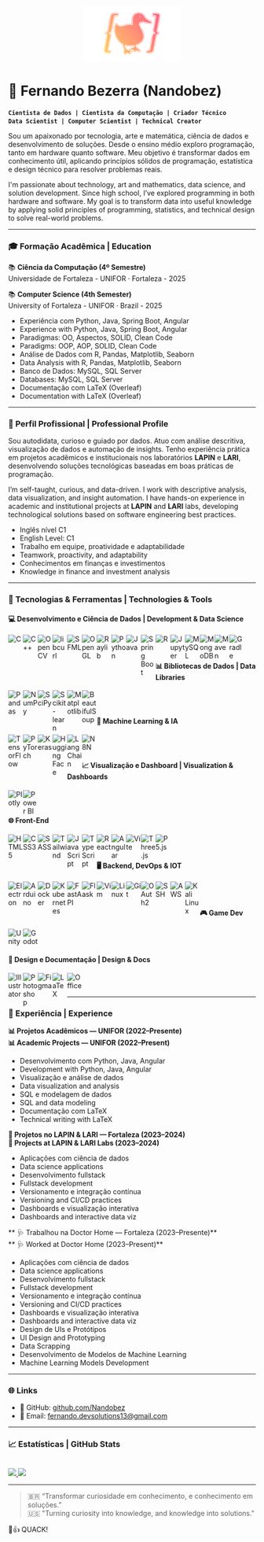 <!-- Logo pessoal -->
<p align="center">
  <img src="./DuckLogo.png" width="200" alt="Logo Fernando Bezerra" />
</p>

# 🧠 Fernando Bezerra (Nandobez)

**`Cientista de Dados | Cientista da Computação | Criador Técnico`**  
**`Data Scientist | Computer Scientist | Technical Creator`**

Sou um apaixonado por tecnologia, arte e matemática, ciência de dados e desenvolvimento de soluções. Desde o ensino médio exploro programação, tanto em hardware quanto software. Meu objetivo é transformar dados em conhecimento útil, aplicando princípios sólidos de programação, estatística e design técnico para resolver problemas reais.

I'm passionate about technology, art and mathematics, data science, and solution development. Since high school, I’ve explored programming in both hardware and software. My goal is to transform data into useful knowledge by applying solid principles of programming, statistics, and technical design to solve real-world problems.

---

### 🎓 Formação Acadêmica | Education

📚 **Ciência da Computação (4º Semestre)**  
Universidade de Fortaleza - UNIFOR · Fortaleza - 2025  

📚 **Computer Science (4th Semester)**  
University of Fortaleza - UNIFOR · Brazil - 2025

- Experiência com Python, Java, Spring Boot, Angular  
- Experience with Python, Java, Spring Boot, Angular  
- Paradigmas: OO, Aspectos, SOLID, Clean Code  
- Paradigms: OOP, AOP, SOLID, Clean Code  
- Análise de Dados com R, Pandas, Matplotlib, Seaborn  
- Data Analysis with R, Pandas, Matplotlib, Seaborn  
- Banco de Dados: MySQL, SQL Server  
- Databases: MySQL, SQL Server  
- Documentação com LaTeX (Overleaf)  
- Documentation with LaTeX (Overleaf)  

---

### 🧠 Perfil Profissional | Professional Profile

Sou autodidata, curioso e guiado por dados. Atuo com análise descritiva, visualização de dados e automação de insights. Tenho experiência prática em projetos acadêmicos e institucionais nos laboratórios **LAPIN** e **LARI**, desenvolvendo soluções tecnológicas baseadas em boas práticas de programação.

I’m self-taught, curious, and data-driven. I work with descriptive analysis, data visualization, and insight automation. I have hands-on experience in academic and institutional projects at **LAPIN** and **LARI** labs, developing technological solutions based on software engineering best practices.

- Inglês nível C1  
- English Level: C1  
- Trabalho em equipe, proatividade e adaptabilidade  
- Teamwork, proactivity, and adaptability  
- Conhecimentos em finanças e investimentos  
- Knowledge in finance and investment analysis  

---

### 🧰 Tecnologias & Ferramentas | Technologies & Tools

#### 💻 Desenvolvimento e Ciência de Dados | Development & Data Science

<img align="left" alt="C" width="30px" src="https://cdn.jsdelivr.net/gh/devicons/devicon/icons/c/c-original.svg"/>
<img align="left" alt="C++" width="30px" src="https://cdn.jsdelivr.net/gh/devicons/devicon/icons/cplusplus/cplusplus-original.svg"/>
<img align="left" alt="OpenCV" width="30px" src="https://img.icons8.com/?size=512&id=bpip0gGiBLT1&format=png"/>
<img align="left" alt="libcurl" width="30px" src="https://curl.se/logo/curl-symbol-transparent.png"/>
<img align="left" alt="SFML" width="30px" src="https://www.sfml-dev.org/download/goodies/sfml-icon-big.png"/>
<img align="left" alt="OpenGL" width="30px" src="https://upload.wikimedia.org/wikipedia/commons/thumb/e/e9/Opengl-logo.svg/2560px-Opengl-logo.svg.png"/>
<img align="left" alt="Raylib" width="30px" src="https://www.raylibtech.com/images/raylibtech_main.png"/>
<img align="left" alt="Python" width="30px" src="https://cdn.jsdelivr.net/gh/devicons/devicon/icons/python/python-original.svg"/>
<img align="left" alt="Java" width="30px" src="https://cdn.jsdelivr.net/gh/devicons/devicon/icons/java/java-original.svg"/>
<img align="left" alt="Spring Boot" width="30px" src="https://cdn.jsdelivr.net/gh/devicons/devicon/icons/spring/spring-original.svg"/>
<img align="left" alt="R" width="30px" src="https://cdn.jsdelivr.net/gh/devicons/devicon/icons/r/r-original.svg"/>
<img align="left" alt="Jupyter" width="30px" src="https://cdn.jsdelivr.net/gh/devicons/devicon/icons/jupyter/jupyter-original.svg"/>
<img align="left" alt="MySQL" width="30px" src="https://cdn.jsdelivr.net/gh/devicons/devicon/icons/mysql/mysql-original.svg"/>
<img align="left" alt="MongoDB" width="30px" src="https://cdn.jsdelivr.net/gh/devicons/devicon/icons/mongodb/mongodb-original.svg"/>
<img align="left" alt="Maven" width="30px" src="https://cdn.jsdelivr.net/gh/devicons/devicon/icons/maven/maven-original.svg"/>
<img align="left" alt="Gradle" width="30px" src="https://static-00.iconduck.com/assets.00/gradle-icon-2048x1504-ro73tce1.png"/>
<br /><br />

#### 📊 Bibliotecas de Dados | Data Libraries

<img align="left" alt="Pandas" width="30px" src="https://cdn.jsdelivr.net/gh/devicons/devicon/icons/pandas/pandas-original.svg"/>
<img align="left" alt="NumPy" width="30px" src="https://cdn.jsdelivr.net/gh/devicons/devicon/icons/numpy/numpy-original.svg"/>
<img align="left" alt="SciPy" width="30px" src="https://upload.wikimedia.org/wikipedia/commons/b/b2/SCIPY_2.svg"/>
<img align="left" alt="Scikit-learn" width="30px" src="https://upload.wikimedia.org/wikipedia/commons/thumb/0/05/Scikit_learn_logo_small.svg/1200px-Scikit_learn_logo_small.svg.png"/>
<img align="left" alt="Matplotlib" width="30px" src="https://cdn.jsdelivr.net/gh/devicons/devicon/icons/matplotlib/matplotlib-original.svg"/>
<img align="left" alt="BeautifulSoup" width="30px" src="https://www.kindpng.com/picc/m/467-4674941_beautifulsoup-python-svg-hd-png-download.png"/>
<br /><br />

#### 🤖 Machine Learning & IA

<img align="left" alt="TensorFlow" width="30px" src="https://cdn.jsdelivr.net/gh/devicons/devicon/icons/tensorflow/tensorflow-original.svg"/>
<img align="left" alt="PyTorch" width="30px" src="https://cdn.jsdelivr.net/gh/devicons/devicon/icons/pytorch/pytorch-original.svg"/>
<img align="left" alt="Keras" width="30px" src="https://upload.wikimedia.org/wikipedia/commons/a/ae/Keras_logo.svg"/>
<img align="left" alt="Hugging Face" width="30px" src="https://huggingface.co/front/assets/huggingface_logo.svg"/>
<img align="left" alt="LangChain" width="30px" src="https://registry.npmmirror.com/@lobehub/icons-static-png/latest/files/dark/langchain.png"/>
<img align="left" alt="N8N" width="30px" src="https://cp.beget.com/shared/EXlbmo7zStLYxXYd6yFrM714qZj8LMkI/logo_n8n2x.png"/>
<br /><br />

#### 📈 Visualização e Dashboard | Visualization & Dashboards

<img align="left" alt="Plotly" width="30px" src="https://www.vectorlogo.zone/logos/plotly/plotly-official.svg"/>
<img align="left" alt="Power BI" width="30px" src="https://upload.wikimedia.org/wikipedia/commons/c/cf/New_Power_BI_Logo.svg"/>
<br /><br />

#### 🌐 Front-End

<img align="left" alt="HTML5" width="30px" src="https://cdn.jsdelivr.net/gh/devicons/devicon/icons/html5/html5-original.svg"/>
<img align="left" alt="CSS3" width="30px" src="https://cdn.jsdelivr.net/gh/devicons/devicon/icons/css3/css3-original.svg"/>
<img align="left" alt="SASS" width="30px" src="https://cdn.jsdelivr.net/gh/devicons/devicon/icons/sass/sass-original.svg"/>
<img align="left" alt="Tailwind" width="30px" src="https://upload.wikimedia.org/wikipedia/commons/thumb/d/d5/Tailwind_CSS_Logo.svg/2560px-Tailwind_CSS_Logo.svg.png"/>
<img align="left" alt="JavaScript" width="30px" src="https://cdn.jsdelivr.net/gh/devicons/devicon/icons/javascript/javascript-original.svg"/>
<img align="left" alt="TypeScript" width="30px" src="https://cdn.jsdelivr.net/gh/devicons/devicon/icons/typescript/typescript-original.svg"/>
<img align="left" alt="React" width="30px" src="https://cdn.jsdelivr.net/gh/devicons/devicon/icons/react/react-original.svg"/>
<img align="left" alt="Angular" width="30px" src="https://cdn.jsdelivr.net/gh/devicons/devicon/icons/angularjs/angularjs-plain.svg"/>
<img align="left" alt="Vite" width="30px" src="https://cdn.jsdelivr.net/gh/devicons/devicon/icons/vite/vite-original.svg"/>
<img align="left" alt="Three.js" width="30px" src="https://canada1.discourse-cdn.com/flex035/uploads/threejs/optimized/2X/e/e4f86d2200d2d35c30f7b1494e96b9595ebc2751_2_1016x1024.png"/>
<img align="left" alt="P5.js" width="30px" src="https://cdn.jsdelivr.net/gh/devicons/devicon/icons/p5js/p5js-original.svg"/>
<br /><br />

#### 🖥️ Backend, DevOps & IOT

<img align="left" alt="Electron" width="30px" src="https://cdn.jsdelivr.net/gh/devicons/devicon/icons/electron/electron-original.svg"/>
<img align="left" alt="Arduino" width="30px" src="https://cdn.jsdelivr.net/gh/devicons/devicon/icons/arduino/arduino-original.svg"/>
<img align="left" alt="Docker" width="30px" src="https://cdn.jsdelivr.net/gh/devicons/devicon/icons/docker/docker-original.svg"/>
<img align="left" alt="Kubernetes" width="30px" src="https://cdn.jsdelivr.net/gh/devicons/devicon/icons/kubernetes/kubernetes-plain.svg"/>
<img align="left" alt="FastAPI" width="30px" src="https://svgmix.com/uploads/skillicons/151df7-fastapi.svg"/>
<img align="left" alt="Flask" width="30px" src="https://img.icons8.com/nolan/512/flask.png"/>
<img align="left" alt="Vim" width="30px" src="https://cdn.jsdelivr.net/gh/devicons/devicon/icons/vim/vim-original.svg"/>
<img align="left" alt="Linux" width="30px" src="https://cdn.jsdelivr.net/gh/devicons/devicon/icons/linux/linux-original.svg"/>
<img align="left" alt="Git" width="30px" src="https://cdn.jsdelivr.net/gh/devicons/devicon/icons/git/git-original.svg"/>
<img align="left" alt="OAuth2" width="30px" src="https://cdn.jsdelivr.net/gh/devicons/devicon/icons/oauth/oauth-original.svg"/>
<img align="left" alt="SSH" width="30px" src="https://cdn-icons-png.flaticon.com/512/5136/5136897.png"/>
<img align="left" alt="AWS" width="30px" src="https://assets.dio.me/wba01Z0cytG04zMjQkEyXJ8x5tSXupBHthd1knhQbJE/f:webp/q:80/L2FydGljbGVzL2NvdmVyLzQ0NzZlZjIxLWI1MTEtNGQ0MC1iN2NjLTFlMTM4Mzc2MDYwMC5wbmc"/>
<img align="left" alt="Kali Linux" width="30px" src="https://static-00.iconduck.com/assets.00/distributor-logo-kali-linux-icon-2048x2005-dki611fk.png"/>
<br /><br />

#### 🎮 Game Dev

<img align="left" alt="Unity" width="30px" src="https://cdn.jsdelivr.net/gh/devicons/devicon/icons/unity/unity-original.svg"/>
<img align="left" alt="Godot" width="30px" src="https://cdn.jsdelivr.net/gh/devicons/devicon/icons/godot/godot-original.svg"/>
<br /><br />

#### 🎨 Design e Documentação | Design & Docs

<img align="left" alt="Illustrator" width="30px" src="https://cdn.jsdelivr.net/gh/devicons/devicon/icons/illustrator/illustrator-plain.svg"/>
<img align="left" alt="Photoshop" width="30px" src="https://upload.wikimedia.org/wikipedia/commons/thumb/a/af/Adobe_Photoshop_CC_icon.svg/2101px-Adobe_Photoshop_CC_icon.svg.png"/>
<img align="left" alt="Figma" width="30px" src="https://cdn.jsdelivr.net/gh/devicons/devicon/icons/figma/figma-original.svg"/>
<img align="left" alt="LaTeX" width="30px" src="https://plugins.jetbrains.com/files/18580/161514/icon/default.svg"/>
<img align="left" alt="Office" width="30px" src="https://m.media-amazon.com/images/I/71UiUaUzdtL.png"/>
<br /><br />

---

### 🧪 Experiência | Experience

**📊 Projetos Acadêmicos — UNIFOR (2022–Presente)**  
**📊 Academic Projects — UNIFOR (2022–Present)**  
- Desenvolvimento com Python, Java, Angular  
- Development with Python, Java, Angular  
- Visualização e análise de dados  
- Data visualization and analysis  
- SQL e modelagem de dados  
- SQL and data modeling  
- Documentação com LaTeX  
- Technical writing with LaTeX  

**🧬 Projetos no LAPIN & LARI — Fortaleza (2023–2024)**  
**🧬 Projects at LAPIN & LARI Labs (2023–2024)**  
- Aplicações com ciência de dados  
- Data science applications  
- Desenvolvimento fullstack  
- Fullstack development  
- Versionamento e integração contínua  
- Versioning and CI/CD practices  
- Dashboards e visualização interativa  
- Dashboards and interactive data viz  

** 🩺 Trabalhou na Doctor Home — Fortaleza (2023–Presente)**  
** 🩺 Worked at Doctor Home (2023–Present)**  
- Aplicações com ciência de dados  
- Data science applications  
- Desenvolvimento fullstack  
- Fullstack development  
- Versionamento e integração contínua  
- Versioning and CI/CD practices  
- Dashboards e visualização interativa  
- Dashboards and interactive data viz
- Design de UIs e Protótipos
- UI Design and Prototyping
- Data Scrapping
- Desenvolvimento de Modelos de Machine Learning
- Machine Learning Models Development

---

### 🌐 Links

- 💼 GitHub: [github.com/Nandobez](https://github.com/Nandobez)  
- 📧 Email: fernando.devsolutions13@gmail.com  

---

### 📈 Estatísticas | GitHub Stats

<br/>

<a href="https://github.com/Ianalas" title="Estatísticas Nandobez">
  <img height="180em" src="https://github-readme-stats.vercel.app/api?username=Nandobez&theme=dark&show_icons=true" />
  <img height="180em" src="https://github-readme-stats.vercel.app/api/top-langs/?username=Nandobez&layout=compact&langs_count=16&theme=dark&show_icons=true" />
</a>

---

> 🇧🇷 “Transformar curiosidade em conhecimento, e conhecimento em soluções.”  
> 🇺🇸 "Turning curiosity into knowledge, and knowledge into solutions."

🦆👍 QUACK!
